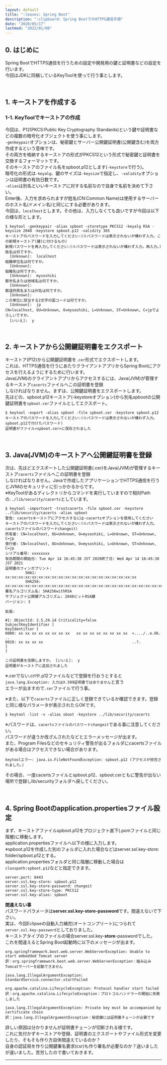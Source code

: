 ```yaml
---
layout: default
title: ":leaves: Spring Boot"
description: ":clipboard: Spring BootでのHTTPS通信手順"
date: "2020/05/17"
lastmod: "2022/01/08"
---
```


## 0. はじめに

Spring BootでHTTPS通信を行うための設定や開発用の鍵と証明書などの設定を行います。  
今回はJDKに同梱しているKeyToolを使って行う事とします。  

<br />

## 1. キーストアを作成する

### 1-1. KeyToolでキーストアの作成

今回は、P12(PKCS:Public Key Cryptography Standards)という鍵や証明書などの複数の暗号化オブジェクトを使う事にします。  
`-genkeypair`オプションは、秘密鍵とサーバー公開鍵証明書(公開鍵含む)を両方作成するという意味です。  
その両方を格納するキーストアの形式がPKCS12という形式で秘密鍵と証明書を交換するフォーマットです。  
そのキーストアのファイル名をspboot.p12とします(`-keystore`で行う)。  
暗号化の形式は`-keyalg`、鍵のサイズは`-keysize`で指定し、`-validity`オプションは証明書の有効日数です。  
`-alias`は別名といいキーストアに対する名前なので自身で名前を決めて下さい。  
Enter後、入力を求められますが姓名(CN:Common Name)は使用するサーバーのホスト名(ドメイン名)と同じにする必要があります。  
今回は、`localhost`とします。その他は、入力しなくても良いですが今回は以下の様な形とします。  

    $ keytool -genkeypair -alias spboot -storetype PKCS12 -keyalg RSA -keysize 2048 -keystore spboot.p12 -validity 365
    キーストアのパスワードを入力してください:(※パスワードは表示されないが構わず入力。この新規キーストア(鍵)に付けるもの)
    新規パスワードを再入力してください:(※パスワードは表示されないが構わず入力。再入力。)
    姓名は何ですか。
      [Unknown]:  localhost
    組織単位名は何ですか。
      [Unknown]:
    組織名は何ですか。
      [Unknown]:  mysoshiki
    都市名または地域名は何ですか。
      [Unknown]:
    都道府県名または州名は何ですか。
      [Unknown]:
    この単位に該当する2文字の国コードは何ですか。
      [Unknown]:  jp
    CN=localhost, OU=Unknown, O=mysoshiki, L=Unknown, ST=Unknown, C=jpでよろしいですか。
      [いいえ]:  y

<br />

## 2. キーストアから公開鍵証明書をエクスポート

キーストア(P12)から公開鍵証明書を`.cer`形式でエクスポートします。  
これは、HTTPS通信を行うにあたりクライアントアプリからSpring Bootにアクセスを行えるようにするために行います。  
Java(JVM)のクライアントアプリからアクセスするには、Java(JVM)が管理するキーストア`cacerts`ファイルへこの証明書を登録  
しなければなりません。まずは、公開鍵証明書をエクスポートします。  
先ほどの、spboot.p12キーストア(-keystoreオプション)から別名spbootの公開鍵証明書を`spboot.cer`ファイルとしてエクスポート。  

    $ keytool -export -alias spboot -file spboot.cer -keystore spboot.p12
    キーストアのパスワードを入力してください:(※パスワードは表示されないが構わず入力。spboot.p12で付けたパスワード)
    証明書がファイル<spboot.cer>に保存されました

<br />

## 3. Java(JVM)のキーストアへ公開鍵証明書を登録

次は、先ほどエクスポートした公開鍵証明書(.cer)をJava(JVM)が管理するキーストア`cacerts`ファイルへこの証明書を登録  
しなければなりません。Javaで作成したアプリケーションでHTTPS通信を行うとJVMのセキュリティに引っかかるからです。  
※KeyToolがあるディレクトリからコマンドを実行していますので相対Pathの`../lib/security/cacerts`としています。  

    $ keytool -importcert -trustcacerts -file spboot.cer -keystore ../lib/security/cacerts -alias spboot
    警告: cacertsキーストアにアクセスするには-cacertsオプションを使用してください
    キーストアのパスワードを入力してください:(※パスワードは表示されないが構わず入力。cacertsファイルのパスワードchangeit)
    所有者: CN=localhost, OU=Unknown, O=mysoshiki, L=Unknown, ST=Unknown, C=jp
    発行者: CN=localhost, OU=Unknown, O=mysoshiki, L=Unknown, ST=Unknown, C=jp
    シリアル番号: xxxxxxxx
    有効期間の開始日: Tue Apr 14 16:45:38 JST 2020終了日: Wed Apr 14 16:45:38 JST 2021
    証明書のフィンガプリント:
             SHA1: xx:xx:xx:xx:xx:xx:xx:xx:xx:xx:xx:xx:xx:xx:xx:xx:xx:xx:xx:xx
             SHA256: xx:xx:xx:xx:xx:xx:xx:xx:xx:xx:xx:xx:xx:xx:xx:xx:xx:xx:xx:xx:xx:xx:xx:xx:xx:xx:xx:xx:xx:xx:xx:xx
    署名アルゴリズム名: SHA256withRSA
    サブジェクト公開鍵アルゴリズム: 2048ビットRSA鍵
    バージョン: 3

    拡張:

    #1: ObjectId: 2.5.29.14 Criticality=false
    SubjectKeyIdentifier [
    KeyIdentifier [
    0000: xx xx xx xx xx xx xx xx   xx xx xx xx xx xx xx xx  <..../..e.Ok. ..
    0010: xx xx xx xx                                        ..?.
    ]
    ]

    この証明書を信頼しますか。 [いいえ]:  y
    証明書がキーストアに追加されました

※.cerでない.crtや.p12ファイルなどで登録を行おうとすると`java.lang.Exception: 入力はX.509証明書ではありません`と言う  
エラーが出ますので`.cer`ファイルで行う事。  

※また、以下で`cacerts`ファイルに正しく登録できているか確認できます。登録と同じ様なパラメータが表示されたらOKです。  

    $ keytool -list -v -alias sboot -keystore ../lib/security/cacerts

※パスワードは、`cacertsファイルのパスワードchangeit`である事に注意してください。  
パスワードが違うか改ざんされたなどとエラーメッセージが出ます。  
また、Program Filesなどのセキュリティ警告が出るフォルダにcacertsファイルがある場合はアクセスできない場合があります。  
```
keytoolエラー: java.io.FileNotFoundException: spboot.p12 (アクセスが拒否されました。)
```
その場合、一度cacertsファイルとspboot.p12、spboot.cerともに警告が出ない場所で登録しlib/securityフォルダへ戻してください。  

<br />

## 4. Spring Bootのapplication.propertiesファイル設定

まず、キーストアファイルspboot.p12をプロジェクト直下(.pomファイルと同じ階層)に移動します。  
application.propertiesファイルへ以下の様に入力します。  
※spboot.p12を作成した別のフォルダに入れた場合などはserver.ssl.key-store: folder/spboot.p12とする。  
application.propertiesフォルダと同じ階層に移動した場合は`classpath:spboot.p12`などと指定できます。  

    server.port: 8443
    server.ssl.key-store: spboot.p12
    server.ssl.key-store-password: changeit
    server.ssl.key-store-type: PKCS12
    server.ssl.key-alias: spboot

**間違えない事**  
パスワードパラメータは**server.ssl.key-store-password**です。間違えないで下さい。  
実は、今回Eclipseの自動入力補完(オートコンプリート)につられて`server.ssl.key-password`としておりました。  
キーストアタイプのファイルの場合server.ssl.key-**store**-passwordでした。  
これを間違えるとSpring Boot起動時に以下のメッセージが出ます。  

    org.springframework.boot.web.server.WebServerException: Unable to start embedded Tomcat server
    訳：org.springframework.boot.web.server.WebServerException：組み込みTomcatサーバーを起動できません

    java.lang.IllegalArgumentException: standardService.connector.startFailed

    org.apache.catalina.LifecycleException: Protocol handler start failed
    訳：org.apache.catalina.LifecycleException：プロトコルハンドラーの開始に失敗しました

    java.lang.IllegalArgumentException: Private key must be accompanied by certificate chain
    訳：java.lang.IllegalArgumentException：秘密鍵には証明書チェーンが必要です

詳しい原因は分かりませんが証明書チェーンが切断される様です。  
これに気付かずキーストアや登録、証明書のエクスポートやファイル形式を変更したり、そもそも作り方自体間違えているのか？  
自身の認証局を作り公開鍵署名要求(csr)も作り署名が必要なのか？迷いましたが違いました。苦労したので書いておきます。  

* * *
